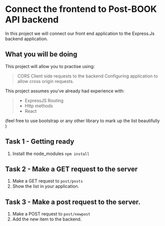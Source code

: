 # Connect the frontend to Post-BOOK API backend

In this project we will connect our front end application to the Express.Js backend application. 



## What you will be doing

This project will allow you to practise using:

> CORS 
> Client side requests to the backend
> Configuring application to allow cross origin requests. 

This project assumes you've already had experience with:

> - ExpressJS Routing
> - Http methods
> - React

(feel free to use bootstrap or any other library to mark up the list beautifully )


## Task 1 - Getting ready

1. Install the node_modules 
   `npm install`

## Task 2 - Make a GET request to the server 

1. Make a GET request to `post/posts`
2. Show the list in your application. 


## Task 3 - Make a post request to the server.

1. Make a POST request to `post/newpost`
2. Add the new item to the backend.  






